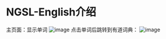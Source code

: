 # NGSL-English介绍
 主页面：显示单词
 ![image](https://github.com/YDDUONG/NGSL-English/tree/master/image/mian.jpg)
 点击单词后跳转到有道词典：
 ![image](https://github.com/YDDUONG/NGSL-English/tree/master/image/another.jpg)
